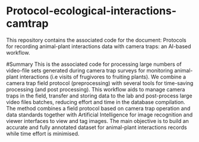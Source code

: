 # Protocol-ecological-interactions-camtrap
This repository contains the associated code for the document: Protocols for recording animal-plant interactions data with camera traps: an AI-based workflow.

#Summary
This is the associated code for processing large numbers of video-file sets generated during camera trap surveys for monitoring animal-plant interactions (i.e visits of frugivores to fruiting plants). We combine a camera trap field protocol (preprocessing) with several tools for time-saving processing (and post processing). This workflow aids to manage camera traps in the field, transfer and storing data to the lab and post-process large video files batches, reducing effort and time in the database compilation. The method combines a field protocol based on camera trap operation and data standards together with Artificial Intelligence for image recognition and viewer interfaces to view and tag images. The main objective is to build an accurate and fully annotated dataset for animal-plant interactions records while time effort is minimised.
